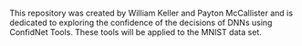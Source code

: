 This repository was created by William Keller and Payton McCallister and is dedicated to 
exploring the confidence of the decisions of DNNs using ConfidNet Tools. These tools will be 
applied to the MNIST data set.


